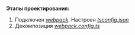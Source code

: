 **Этапы проектирования:**
1. Подключен [*webpack*](https://webpack.js.org/). Настроен *[tsconfig.json](tsconfig.json)*
2. Декомпозиция *[webpack.config.ts](webpack.config.ts)*
   
